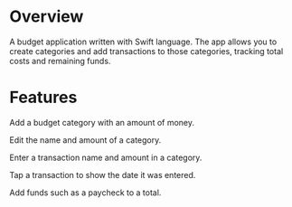 # Overview
A budget application written with Swift language.
The app allows you to create categories and add transactions to those categories,
tracking total costs and remaining funds.

# Features
Add a budget category with an amount of money.

Edit the name and amount of a category.

Enter a transaction name and amount in a category.

Tap a transaction to show the date it was entered.

Add funds such as a paycheck to a total.

